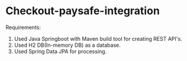 # Checkout-paysafe-integration

Requirements:
1. Used Java Springboot with Maven build tool for creating REST API's.
2. Used H2 DB(In-memory DB) as a database.
3. Used Spring Data JPA for processing.




